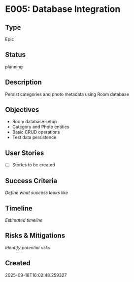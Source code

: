 # E005: Database Integration

## Type
Epic

## Status
planning

## Description
Persist categories and photo metadata using Room database

## Objectives
- Room database setup
- Category and Photo entities
- Basic CRUD operations
- Test data persistence

## User Stories
- [ ] Stories to be created

## Success Criteria
_Define what success looks like_

## Timeline
_Estimated timeline_

## Risks & Mitigations
_Identify potential risks_

## Created
2025-09-18T16:02:48.259327
